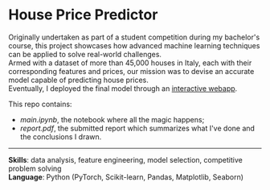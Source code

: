 # House Price Predictor 
Originally undertaken as part of a student competition during my bachelor's course, this project showcases how advanced machine learning techniques can be applied to solve real-world challenges.  
Armed with a dataset of more than 45,000 houses in Italy, each with their corresponding features and prices, our mission was to devise an accurate model capable of predicting house prices.  
Eventually, I deployed the final model through an [interactive webapp](https://house-price-predictor.streamlit.app/).

This repo contains:
- *main.ipynb*, the notebook where all the magic happens;
- *report.pdf*, the submitted report which summarizes what I've done and the conclusions I drawn.
---
**Skills**: data analysis, feature engineering, model selection, competitive problem solving  
**Language**: Python (PyTorch, Scikit-learn, Pandas, Matplotlib, Seaborn)

